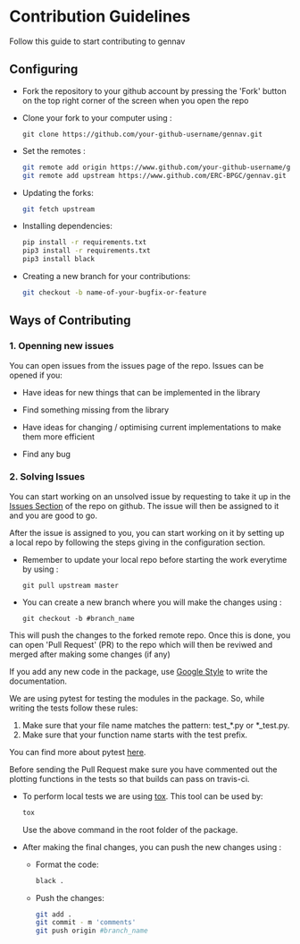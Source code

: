 # Contribution Guidelines

Follow this guide to start contributing to gennav


## Configuring

* Fork the repository to your github account by pressing the 'Fork' button on the top right corner of the screen when you open the repo

* Clone your fork to your computer using :
	
	```
	git clone https://github.com/your-github-username/gennav.git
	```

* Set the remotes :

	```bash
	git remote add origin https://www.github.com/your-github-username/gennav.git
	git remote add upstream https://www.github.com/ERC-BPGC/gennav.git
	```

* Updating the forks:
	```bash
	git fetch upstream
	```

* Installing dependencies:
	```bash
	pip install -r requirements.txt
	pip3 install -r requirements.txt
	pip3 install black 
	```

* Creating a new branch for your contributions:
	```bash
	git checkout -b name-of-your-bugfix-or-feature
	```

## Ways of Contributing

### 1. Openning new issues

You can open issues from the issues page of the repo. Issues can be opened if you:

* Have ideas for new things that can be implemented in the library

* Find something missing from the library 

* Have ideas for changing / optimising current implementations to make them more 
  efficient 

* Find any bug 

### 2. Solving Issues

You can start working on an unsolved issue by requesting to take it up in the [Issues Section](https://github.com/ERC-BPGC/gennav/issues) of the repo on github. The issue will then be assigned to it and you are good to go.

After the issue is assigned to you, you can start working on it by setting up a local
repo by following the steps giving in the configuration section.

* Remember to update your local repo before starting the work everytime by using :
	
	```
	git pull upstream master
	```

* You can create a new branch where you will make the changes using :
	```
	git checkout -b #branch_name
	```


This will push the changes to the forked remote repo. Once this is done, you can open 'Pull Request' (PR) to the repo which will then be reviwed and merged after making some changes (if any)


If you add any new code in the package, use [Google Style](https://sphinxcontrib-napoleon.readthedocs.io/en/latest/example_google.html) to write the documentation.

We are using pytest for testing the modules in the package. So, while writing the tests follow these rules:
1. Make sure that your file name matches the pattern: test_*.py or *_test.py.
2. Make sure that your function name starts with the test prefix.

You can find more about pytest [here](https://docs.pytest.org/en/latest/goodpractices.html).


Before sending the Pull Request make sure you have commented out the plotting functions in the tests so that builds can pass on travis-ci. 

* To perform local tests we are using [tox](https://tox.readthedocs.io/en/latest/). This tool can be used by:
	```bash
	tox	
	```
	Use the above command in the root folder of the package. 


* After making the final changes, you can push the new changes using :

	* Format the code:
		```bash
		black .
		```

	* Push the changes:
		```bash
		git add .
		git commit - m 'comments'
		git push origin #branch_name
		```


	
